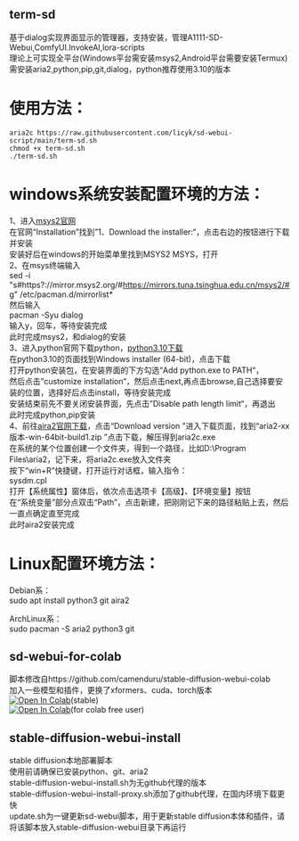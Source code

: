 ## term-sd

基于dialog实现界面显示的管理器，支持安装，管理A1111-SD-Webui,ComfyUI.InvokeAI,lora-scripts  
理论上可实现全平台(Windows平台需安装msys2,Android平台需要安装Termux)  
需安装aria2,python,pip,git,dialog，python推荐使用3.10的版本  

# 使用方法：

    aria2c https://raw.githubusercontent.com/licyk/sd-webui-script/main/term-sd.sh  
    chmod +x term-sd.sh  
    ./term-sd.sh  

# windows系统安装配置环境的方法：  
1、进入[msys2官网](https://www.msys2.org/)  
在官网“Installation”找到”1、Download the installer:“，点击右边的按钮进行下载并安装  
安装好后在windows的开始菜单里找到MSYS2 MSYS，打开  
2、在msys终端输入  
    sed -i "s#https\?://mirror.msys2.org/#https://mirrors.tuna.tsinghua.edu.cn/msys2/#g" /etc/pacman.d/mirrorlist*  
然后输入  
    pacman -Syu dialog  
输入y，回车，等待安装完成  
此时完成msys2，和dialog的安装  
3、进入python官网下载python，[python3.10下载](https://www.python.org/downloads/release/python-31011/)  
在python3.10的页面找到Windows installer (64-bit)，点击下载  
打开python安装包，在安装界面的下方勾选“Add python.exe to PATH“，  
然后点击”customize installation“，然后点击next,再点击browse,自己选择要安装的位置，选择好后点击install，等待安装完成  
安装结束前先不要关闭安装界面，先点击”Disable path length limit“，再退出  
此时完成python,pip安装  
4、前往[aira2官网下载](http://aria2.github.io/)，点击“Download version ”进入下载页面，找到“aria2-xx版本-win-64bit-build1.zip ”点击下载，解压得到aria2c.exe  
在系统的某个位置创建一个文件夹，得到一个路径，比如D:\Program Files\aria2，记下来，将aria2c.exe放入文件夹  
按下“win+R”快捷键，打开运行对话框，输入指令：  
    sysdm.cpl  
打开【系统属性】窗体后，依次点击选项卡【高级】、【环境变量】按钮  
在“系统变量”部分点双击“Path”，点击新建，把刚刚记下来的路径粘贴上去，然后一直点确定直至完成  
此时aira2安装完成

# Linux配置环境方法：

Debian系：  
    sudo apt install python3 git aira2

ArchLinux系：  
    sudo pacman -S aria2 python3 git  


## sd-webui-for-colab

脚本修改自https://github.com/camenduru/stable-diffusion-webui-colab  
加入一些模型和插件，更换了xformers、cuda、torch版本  
[![Open In Colab](https://colab.research.google.com/assets/colab-badge.svg)](https://colab.research.google.com/github/licyk/sd-webui-scipt/blob/main/stable_diffusion_webui_colab.ipynb)(stable)  
[![Open In Colab](https://colab.research.google.com/assets/colab-badge.svg)](https://colab.research.google.com/github/licyk/sd-webui-scipt/blob/main/fast_stable_diffusion.ipynb)(for  colab free user)  

## stable-diffusion-webui-install

stable diffusion本地部署脚本  
使用前请确保已安装python、git、aria2  
stable-diffusion-webui-install.sh为无github代理的版本  
stable-diffusion-webui-install-proxy.sh添加了github代理，在国内环境下载更快  
update.sh为一键更新sd-webui脚本，用于更新stable diffusion本体和插件，请将该脚本放入stable-diffusion-webui目录下再运行
